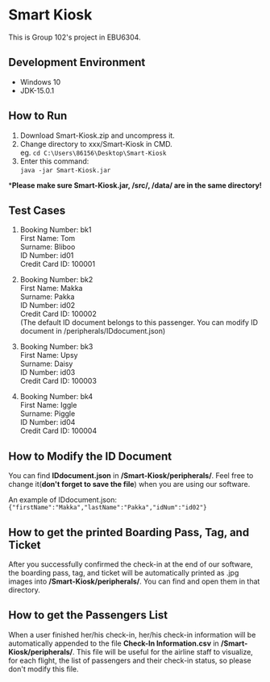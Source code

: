 # Smart Kiosk
This is Group 102's project in EBU6304.

## Development Environment
- Windows 10
- JDK-15.0.1

## How to Run
1. Download Smart-Kiosk.zip and uncompress it.
2. Change directory to xxx/Smart-Kiosk in CMD.  
   eg. 
    `cd C:\Users\86156\Desktop\Smart-Kiosk`
3. Enter this command:  
   `java -jar Smart-Kiosk.jar`
   
***Please make sure Smart-Kiosk.jar, /src/, /data/ are in the same directory!**

## Test Cases
1. Booking Number: bk1  
   First Name: Tom  
   Surname: Bliboo  
   ID Number: id01  
   Credit Card ID: 100001
   

2. Booking Number: bk2  
   First Name: Makka  
   Surname: Pakka  
   ID Number: id02  
   Credit Card ID: 100002  
   (The default ID document belongs to this passenger. You can modify ID document in /peripherals/IDdocument.json)
   

3. Booking Number: bk3  
   First Name: Upsy  
   Surname: Daisy  
   ID Number: id03  
   Credit Card ID: 100003
   

4. Booking Number: bk4  
   First Name: Iggle  
   Surname: Piggle  
   ID Number: id04  
   Credit Card ID: 100004
   
## How to Modify the ID Document
You can find **IDdocument.json** in **/Smart-Kiosk/peripherals/**. Feel free to change it(**don't forget to save the file**) when you are using our software.

An example of IDdocument.json: `{"firstName":"Makka","lastName":"Pakka","idNum":"id02"}`

## How to get the printed Boarding Pass, Tag, and Ticket
After you successfully confirmed the check-in at the end of our software, the boarding pass, tag, and ticket will be automatically printed as .jpg images into **/Smart-Kiosk/peripherals/**. You can find and open them in that directory.

## How to get the Passengers List
When a user finished her/his check-in, her/his check-in information will be automatically appended to the file **Check-In Information.csv** in **/Smart-Kiosk/peripherals/**. This file will be useful for the airline staff to visualize, for each flight, the list of passengers and their check-in status, so please don't modify this file.